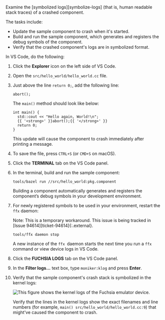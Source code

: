 Examine the [symbolized logs][symbolize-logs] (that is, human readable stack
traces) of a crashed component.

The tasks include:

- Update the sample component to crash when it's started.
- Build and run the sample component, which generates and registers the debug
  symbols of the component.
- Verify that the crashed component's logs are in symbolized format.

In VS Code, do the following:

1. Click the **Explorer** icon on the left side of VS Code.
1. Open the `src/hello_world/hello_world.cc` file.
1. Just above the line `return 0;`, add the following line:

   ```
   abort();
   ```

   The `main()` method should look like below:

   ```none {:.devsite-disable-click-to-copy}
   int main() {
     std::cout << "Hello again, World!\n";
     {{ '<strong>' }}abort();{{ '</strong>' }}
     return 0;
   }
   ```

   This update will cause the component to crash immediately after printing a
   message.

1. To save the file, press `CTRL+S` (or `CMD+S` on macOS).

1. Click the **TERMINAL** tab on the VS Code panel.

1. In the terminal, build and run the sample component:

   ```posix-terminal
   tools/bazel run //src/hello_world:pkg.component
   ```

   Building a component automatically generates and registers the component’s
   debug symbols in your development environment.

1. For newly registered symbols to be used in your environment, restart the
   `ffx` daemon:

   Note: This is a temporary workaround. This issue is being tracked in
   [Issue 94614][ticket-94614]{:.external}.

   ```posix-terminal
   tools/ffx daemon stop
   ```

   A new instance of the `ffx `daemon starts the next time you run a `ffx`
   command or view device logs in VS Code.

1. Click the **FUCHSIA LOGS** tab on the VS Code panel.

1. In the **Filter logs...** text box, type `moniker:klog` and press
   **Enter**.

1. Verify that the sample component's crash stack is symbolized in the kernel
   logs:

   <img class="vscode-image vscode-image-center"
   alt="This figure shows the kernel logs of the Fuchsia emulator device."
   src="images/get-started-vscode-symbolized-logs.png"/>

   Verify that the lines in the kernel logs show the exact filenames and line
   numbers (for example, `main() src/hello_world/hello_world.cc:9`) that
   might've caused the component to crash.
